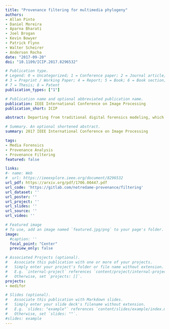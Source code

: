 ```yaml
---
title: "Provenance filtering for multimedia phylogeny"
authors:
- Allan Pinto
- Daniel Moreira
- Aparna Bharati
- Joel Brogan
- Kevin Bowyer
- Patrick Flynn
- Walter Scheirer
- Anderson Rocha
date: "2017-09-20"
doi: "10.1109/ICIP.2017.8296532"

# Publication type.
# Legend: 0 = Uncategorized; 1 = Conference paper; 2 = Journal article;
# 3 = Preprint / Working Paper; 4 = Report; 5 = Book; 6 = Book section;
# 7 = Thesis; 8 = Patent
publication_types: ["1"]

# Publication name and optional abbreviated publication name.
publication: IEEE International Conference on Image Processing
publication_short: ICIP

abstract: Departing from traditional digital forensics modeling, which seeks to analyze single objects in isolation, multimedia phylogeny analyzes the evolutionary processes that influence digital objects and collections over time. One of its integral pieces is provenance filtering, which consists of searching a potentially large pool of objects for the most related ones with respect to a given query, in terms of possible ancestors (donors or contributors) and descendants. In this paper, we propose a two-tiered provenance filtering approach to find all the potential images that might have contributed to the creation process of a given query q. In our solution, the first (coarse) tier aims to find the most likely “host” images - the major donor or background - contributing to a composite/doctored image. The search is then refined in the second tier, in which we search for more specific (potentially small) parts of the query that might have been extracted from other images and spliced into the query image. Experimental results with a dataset containing more than a million images show that the two-tiered solution underpinned by the context of the query is highly useful for solving this difficult task.

# Summary. An optional shortened abstract.
summary: 2017 IEEE International Conference on Image Processing

tags:
- Media Forensics
- Provenance Analysis
- Provenance Filtering
featured: false

links:
#- name: Web
#  url: https://ieeexplore.ieee.org/document/8296532
url_pdf: https://arxiv.org/pdf/1706.00447.pdf
url_code: 'https://gitlab.com/notredame-provenance/filtering'
url_dataset: ''
url_poster: ''
url_project: ''
url_slides: ''
url_source: ''
url_video: ''

# Featured image
# To use, add an image named `featured.jpg/png` to your page's folder. 
image:
  #caption: ''
  focal_point: "Center"
  preview_only: false

# Associated Projects (optional).
#   Associate this publication with one or more of your projects.
#   Simply enter your project's folder or file name without extension.
#   E.g. `internal-project` references `content/project/internal-project/index.md`.
#   Otherwise, set `projects: []`.
projects:
- medifor

# Slides (optional).
#   Associate this publication with Markdown slides.
#   Simply enter your slide deck's filename without extension.
#   E.g. `slides: "example"` references `content/slides/example/index.md`.
#   Otherwise, set `slides: ""`.
#slides: example
---
```


